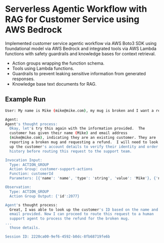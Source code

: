 # Serverless Agentic Workflow with RAG for Customer Service using AWS Bedrock
Implemented customer service agentic workflow via AWS Boto3 SDK using foundational model via AWS Bedrock and integrated tools via AWS Lambda functions with safety guardrails and knowledge bases for context retrieval. 
- Action groups wrapping the function schema.
- Tools using Lambda functions.
- Guardrails to prevent leaking sensitive information from generated responses. 
- Knowledge base text documents for RAG.  

## Example Run
```bash
User: My name is Mike (mike@mike.com), my mug is broken and I want a refund.

Agent: 
Agent's thought process:
  Okay, let's try this again with the information provided.  The
  customer has given their name (Mike) and email address
  (mike@mike.com), indicating they are an existing customer. They are
  reporting a broken mug and requesting a refund.  I will need to look
  up the customer's account details to verify their identity and order
  history before routing this request to the support team.

Invocation Input:
  Type: ACTION_GROUP
  Action Group: customer-support-actions
  Function: customerId
  Parameters: [{'name': 'name', 'type': 'string', 'value': 'Mike'}, {'name': 'email', 'type': 'string', 'value': 'mike@mike.com'}]

Observation:
  Type: ACTION_GROUP
  Action Group Output: {'id':2077}

Agent's thought process:
  Great, I was able to look up the customer's ID based on the name and
  email provided. Now I can proceed to route this request to a human
  support agent to process the refund for the broken mug.
...
  those details.

Session ID: 2220ca00-9ef6-4592-b0dc-8fb68719fe6b
```
